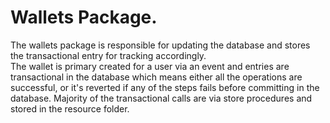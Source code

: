 # Wallets Package.
The wallets package is responsible for updating the database and stores the transactional entry for tracking accordingly.  
The wallet is primary created for a user via an event and entries are transactional in the database which means either 
all the operations are successful, or it's reverted if any of the steps fails before committing in the database.
Majority of the transactional calls are via store procedures and stored in the resource folder.